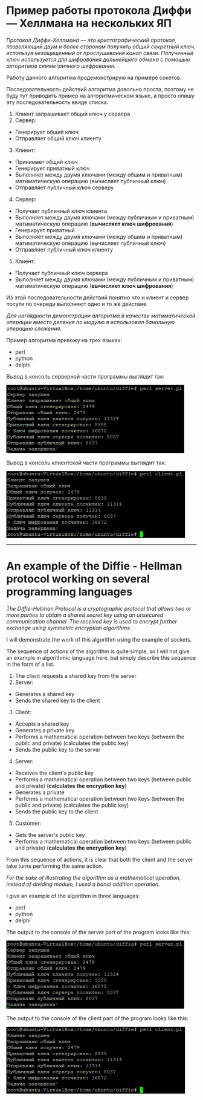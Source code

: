 # Пример работы протокола Диффи — Хеллмана на нескольких ЯП
*Протокол Диффи-Хеллмана — это криптографический протокол, позволяющий двум и более сторонам получить общий секретный ключ, используя незащищенный от прослушивания канал связи. Полученный ключ используется для шифрования дальнейшего обмена с помощью алгоритмов симметричного шифрования.*

Работу данного алгоритма продемонстрирую на примере сокетов.

Последовательность действий алгоритма довольно проста, поэтому не буду тут приводить пример на алгоритмическом языке, а просто опишу эту последовательность ввиде списка.

1. Клиент запрашивает общий ключ у сервера
2. Сервер:
* Генерирует общий ключ
* Отправляет общий ключ клиенту
3. Клиент: 
* Принимает общий ключ
* Генерирует приватный ключ
* Выполняет между двумя ключами (между обшим и приватным) матиматическую операцию (вычисляет публичный ключ)
* Отправляет публичный ключ серверу
4. Сервер:
* Получает публичный ключ клиента
* Выполняет между двумя ключами (между публичным и приватным) матиматическую операцию (**вычисляет ключ шифрования**)
* Генерирует приватный
* Выполняет между двумя ключами (между обшим и приватным) матиматическую операцию (вычисляет публичный ключ)
* Отправляет публичный ключ клиенту
5. Клиент:
* Получает публичный ключ сервера
* Выполняет между двумя ключами (между публичным и приватным) матиматическую операцию (**вычисляет ключ шифрования**)

Из этой последовательности действий понятно что и клиент и сервер посути по очереди выполняют одно и то же действие.

*Для наглядности демонстрации алгоритма в качестве матиматической операции вместо деления по модулю я использовал банальную операцию сложения.*

Пример алгоритма привожу на трех языках:
* perl
* python
* delphi

Вывод в консоль серверной части программы выглядит так:

![server](https://github.com/tixset/DiffieHellmanProtocol/blob/main/screenshots/server.png)

Вывод в консоль клиентской части программы выглядит так:

![client](https://github.com/tixset/DiffieHellmanProtocol/blob/main/screenshots/client.png)


---

# An example of the Diffie - Hellman protocol working on several programming languages
*The Diffie-Hellman Protocol is a cryptographic protocol that allows two or more parties to obtain a shared secret key using an unsecured communication channel. The received key is used to encrypt further exchange using symmetric encryption algorithms.*

I will demonstrate the work of this algorithm using the example of sockets.

The sequence of actions of the algorithm is quite simple, so I will not give an example in algorithmic language here, but simply describe this sequence in the form of a list.

1. The client requests a shared key from the server
2. Server:
* Generates a shared key
* Sends the shared key to the client
3. Client:
* Accepts a shared key
* Generates a private key
* Performs a mathematical operation between two keys (between the public and private) (calculates the public key)
* Sends the public key to the server
4. Server:
* Receives the client's public key
* Performs a mathematical operation between two keys (between public and private) (**calculates the encryption key**)
* Generates a private
* Performs a mathematical operation between two keys (between the public and private) (calculates the public key)
* Sends the public key to the client
5. Customer:
* Gets the server's public key
* Performs a mathematical operation between two keys (between public and private) (**calculates the encryption key**)

From this sequence of actions, it is clear that both the client and the server take turns performing the same action.

*For the sake of illustrating the algorithm as a mathematical operation, instead of dividing modulo, I used a banal addition operation.*

I give an example of the algorithm in three languages:
* perl
* python
* delphi

The output to the console of the server part of the program looks like this:

![server](https://github.com/tixset/DiffieHellmanProtocol/blob/main/screenshots/server.png)

The output to the console of the client part of the program looks like this:

![client](https://github.com/tixset/DiffieHellmanProtocol/blob/main/screenshots/client.png)
